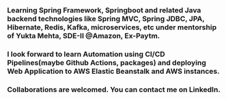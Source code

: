 ### Learning Spring Framework, Springboot and related Java backend technologies like Spring MVC, Spring JDBC, JPA, Hibernate, Redis, Kafka, microservices, etc under mentorship of Yukta Mehta, SDE-II @Amazon, Ex-Paytm.

### I look forward to learn Automation using CI/CD Pipelines(maybe Github Actions, packages) and deploying Web Application to AWS Elastic Beanstalk and AWS instances.

### Collaborations are welcomed. You can contact me on LinkedIn.
